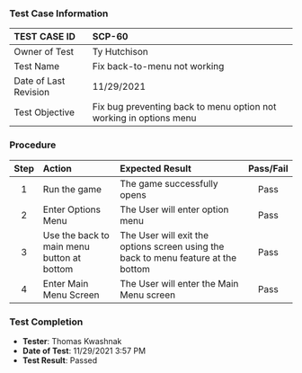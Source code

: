 ### Test Case Information
| TEST CASE ID | SCP-60|
| :--- | :--- |
| Owner of Test | Ty Hutchison|
| Test Name | Fix back-to-menu not working |
| Date of Last Revision | 11/29/2021 |
| Test Objective | Fix bug preventing back to menu option not working in options menu |

### Procedure

|Step | Action | Expected Result | Pass/Fail     |
|:---:| :---        |    :----  | :---: |
|1| Run the game| The game successfully opens |Pass|
|2| Enter Options Menu | The User will enter option menu|Pass|
|3| Use the back to main menu button at bottom | The User will exit the options screen using the back to menu feature at the bottom |Pass|
|4| Enter Main Menu Screen | The User will enter the Main Menu screen |Pass|

### Test Completion
- **Tester**: Thomas Kwashnak
- **Date of Test**: 11/29/2021 3:57 PM
- **Test Result**: Passed